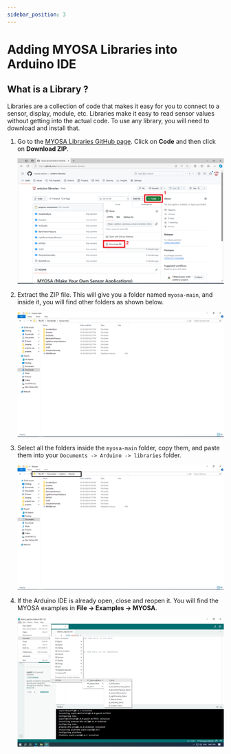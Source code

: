 ```yaml
---
sidebar_position: 3
---
```


# Adding MYOSA Libraries into Arduino IDE

## What is a Library ?

Libraries are a collection of code that makes it easy for you to connect to a sensor, display, module, etc. Libraries make it easy to read sensor values without getting into the actual code. To use any library, you will need to download and install that.


1. Go to the [MYOSA Libraries GitHub page](https://github.com/myosa-sensors/arduino-libraries). Click on **Code** and then click on **Download ZIP**.

   ![Step 1 Image](./images/image7.png)

2. Extract the ZIP file. This will give you a folder named `myosa-main`, and inside it, you will find other folders as shown below.

   ![Step 2 Image](./images/image8.png)

3. Select all the folders inside the `myosa-main` folder, copy them, and paste them into your `Documents -> Arduino -> libraries` folder.

   ![Step 3 Image](./images/image9.png)

4. If the Arduino IDE is already open, close and reopen it. You will find the MYOSA examples in **File -> Examples -> MYOSA**.

   ![Step 4 Image](./images/image10.png)


